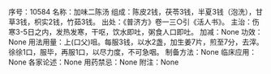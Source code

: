 序号：10584
名称：加味二陈汤
组成：陈皮2钱，茯苓3钱，半夏3钱（泡洗），甘草3钱，枳实2钱，竹茹3钱。
出处：《普济方》卷一三○引《活人书》。
主治：伤寒3-5日之内，发热发寒，干呕，饮水即吐，粥食人口即吐。
加减：None
功效：None
用法用量：上(口父)咀。每服3钱，以水2盏，加生姜7片，煎至7分，去滓。徐徐1口，服毕，再服1口，以尽力度，不可急咽。
制备方法：None
临床应用：None
各家论述：None
用药禁忌：None
附注：None

